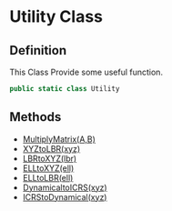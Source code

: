 # Utility Class

## Definition

This Class Provide some useful function.

```csharp
public static class Utility
```

## Methods <a href="#methods" id="methods"></a>

* [MultiplyMatrix(A,B)](multiplymatrix.md)
* [XYZtoLBR(xyz)](xyztolbr.md)
* [LBRtoXYZ(lbr)](lbrtoxyz.md)
* [ELLtoXYZ(ell)](elltoxyz.md)
* [ELLtoLBR(ell)](elltolbr.md)
* [DynamicaltoICRS(xyz)](dynamicaltoicrs.md)
* [ICRStoDynamical(xyz)](dynamicaltoicrs.md)

